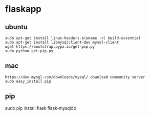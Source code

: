 # flaskapp
## ubuntu
```
sudo apt-get install linux-headers-$(uname -r) build-essential
sudo apt-get install libmysqlclient-dev mysql-client
wget https://bootstrap.pypa.io/get-pip.py
sudo python get-pip.py
```
## mac
```
https://dev.mysql.com/downloads/mysql/ download community server
sudo easy_install pip
```
## pip
sudo pip install flask flask-mysqldb